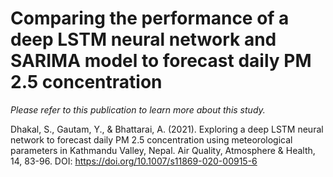 # **Comparing the performance of a deep LSTM neural network and SARIMA model to forecast daily PM 2.5 concentration**

*Please refer to this publication to learn more about this study.*

Dhakal, S., Gautam, Y., & Bhattarai, A. (2021). Exploring a deep LSTM neural network to forecast daily PM 2.5 concentration using meteorological parameters in Kathmandu Valley, Nepal. Air Quality, Atmosphere & Health, 14, 83-96. DOI: https://doi.org/10.1007/s11869-020-00915-6
